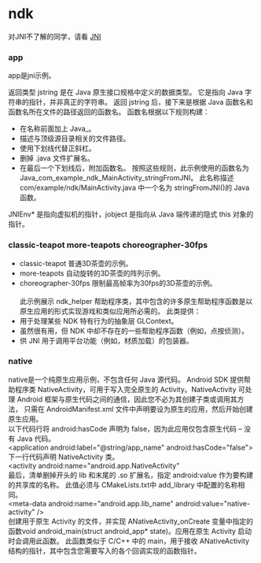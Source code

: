 # ndk

对JNI不了解的同学，请看
[JNI](https://github.com/suyimin/ndk/blob/master/jni.md)

### app
app是jni示例。

返回类型 jstring 是在 Java 原生接口规格中定义的数据类型。 它是指向 Java 字符串的指针，并非真正的字符串。
返回 jstring 后，接下来是根据 Java 函数名和函数名所在文件的路径返回的函数名。 函数名根据以下规则构建：
* 在名称前面加上 Java_。
* 描述与顶级源目录相关的文件路径。
* 使用下划线代替正斜杠。
* 删掉 .java 文件扩展名。
* 在最后一个下划线后，附加函数名。
按照这些规则，此示例使用的函数名为 Java_com_example_ndk_MainActivity_stringFromJNI。 此名称描述 com/example/ndk/MainActivity.java 中一个名为 stringFromJNI()的 Java 函数。

JNIEnv* 是指向虚拟机的指针，jobject 是指向从 Java 端传递的隐式 this 对象的指针。


### classic-teapot more-teapots choreographer-30fps
* classic-teapot 普通3D茶壶的示例。<br>
* more-teapots 自动旋转的3D茶壶的阵列示例。<br>
* choreographer-30fps 限制最高帧率为30fps的3D茶壶的示例。<br><br>
此示例展示 ndk_helper 帮助程序类，其中包含的许多原生帮助程序函数是以原生应用的形式实现游戏和类似应用所必需的。 此类提供：<br>
* 用于处理某些 NDK 特有行为的抽象层 GLContext。<br>
* 虽然很有用，但 NDK 中却不存在的一些帮助程序函数（例如，点按侦测）。<br>
* 供 JNI 用于调用平台功能（例如，材质加载）的包装器。


### native
native是一个纯原生应用示例，不包含任何 Java 源代码。
Android SDK 提供帮助程序类 NativeActivity，可用于写入完全原生的 Activity。NativeActivity 可处理 Android 框架与原生代码之间的通信，因此您不必为其创建子类或调用其方法， 只需在 AndroidManifest.xml 文件中声明要设为原生的应用，然后开始创建原生应用。<br>
以下代码行将 android:hasCode 声明为 false，因为此应用仅包含原生代码 – 没有 Java 代码。<br>
\<application android:label="@string/app_name"
android:hasCode="false"><br>
下一行代码声明 NativeActivity 类。<br>
\<activity android:name="android.app.NativeActivity"<br>
最后，清单删掉开头的 lib 和末尾的 .so 扩展名，指定 android:value 作为要构建的共享库的名称。 此值必须与 CMakeLists.txt中 add_library 中配置的名称相同。<br>
\<meta-data android:name="android.app.lib_name"
        android:value="native-activity" /><br>
创建用于原生 Activity 的文件，并实现 ANativeActivity_onCreate 变量中指定的函数void android_main(struct android_app* state)。应用在原生 Activity 启动时会调用此函数。 此函数类似于 C/C++ 中的 main，用于接收 ANativeActivity 结构的指针，其中包含您需要写入的各个回调实现的函数指针。<br>

